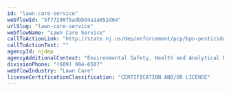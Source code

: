 ```yaml
---
id: "lawn-care-service"
webflowId: "5f77290f5adbb94a1a052d64"
urlSlug: "lawn-care-service"
webflowName: "Lawn Care Service"
callToActionLink: "http://state.nj.us/dep/enforcement/pcp/bpo-pesticide-links.htm"
callToActionText: ""
agencyId: njdep
agencyAdditionalContext: "Environmental Safety, Health and Analytical Programs, Bureau of Pesticide Operations"
divisionPhone: "(609) 984-6507"
webflowIndustry: "Lawn Care"
licenseCertificationClassification: "CERTIFICATION AND/OR LICENSE"
---
```


